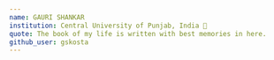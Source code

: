 ```yaml
---
name: GAURI SHANKAR
institution: Central University of Punjab, India 🚩 
quote: The book of my life is written with best memories in here.
github_user: gskosta
---
```

